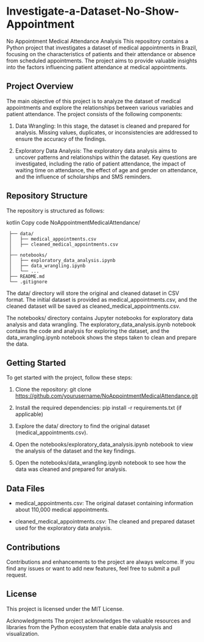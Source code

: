 # Investigate-a-Dataset-No-Show-Appointment

No Appointment Medical Attendance Analysis
This repository contains a Python project that investigates a dataset of medical appointments in Brazil, focusing on the characteristics of patients and their attendance or absence from scheduled appointments. The project aims to provide valuable insights into the factors influencing patient attendance at medical appointments.

## Project Overview
The main objective of this project is to analyze the dataset of medical appointments and explore the relationships between various variables and patient attendance. The project consists of the following components:

1. Data Wrangling: In this stage, the dataset is cleaned and prepared for analysis. Missing values, duplicates, or inconsistencies are addressed to ensure the accuracy of the findings.

2. Exploratory Data Analysis: The exploratory data analysis aims to uncover patterns and relationships within the dataset. Key questions are investigated, including the ratio of patient attendance, the impact of waiting time on attendance, the effect of age and gender on attendance, and the influence of scholarships and SMS reminders.

## Repository Structure
The repository is structured as follows:

kotlin
Copy code
NoAppointmentMedicalAttendance/

 ```
  ├── data/
  │   ├── medical_appointments.csv
  │   ├── cleaned_medical_appointments.csv
  │   
  ├── notebooks/
  │   ├── exploratory_data_analysis.ipynb
  │   ├── data_wrangling.ipynb
  │   └── ...
  ├── README.md
  └── .gitignore

```

The data/ directory will store the original and cleaned dataset in CSV format. The initial dataset is provided as medical_appointments.csv, and the cleaned dataset will be saved as cleaned_medical_appointments.csv.

The notebooks/ directory contains Jupyter notebooks for exploratory data analysis and data wrangling. The exploratory_data_analysis.ipynb notebook contains the code and analysis for exploring the dataset, and the data_wrangling.ipynb notebook shows the steps taken to clean and prepare the data.

## Getting Started
To get started with the project, follow these steps:

1. Clone the repository: git clone https://github.com/yourusername/NoAppointmentMedicalAttendance.git

2. Install the required dependencies: pip install -r requirements.txt (if applicable)

3. Explore the data/ directory to find the original dataset (medical_appointments.csv).

4. Open the notebooks/exploratory_data_analysis.ipynb notebook to view the analysis of the dataset and the key findings.

5. Open the notebooks/data_wrangling.ipynb notebook to see how the data was cleaned and prepared for analysis.

## Data Files
- medical_appointments.csv: The original dataset containing information about 110,000 medical appointments.

- cleaned_medical_appointments.csv: The cleaned and prepared dataset used for the exploratory data analysis.

## Contributions
Contributions and enhancements to the project are always welcome. If you find any issues or want to add new features, feel free to submit a pull request.

## License
This project is licensed under the MIT License.

Acknowledgments
The project acknowledges the valuable resources and libraries from the Python ecosystem that enable data analysis and visualization.







